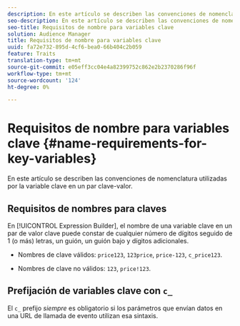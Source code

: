 ```yaml
---
description: En este artículo se describen las convenciones de nomenclatura utilizadas por la variable clave en un par clave-valor.
seo-description: En este artículo se describen las convenciones de nomenclatura utilizadas por la variable clave en un par clave-valor.
seo-title: Requisitos de nombre para variables clave
solution: Audience Manager
title: Requisitos de nombre para variables clave
uuid: fa72e732-895d-4cf6-bea0-66b404c2b059
feature: Traits
translation-type: tm+mt
source-git-commit: e05eff3cc04e4a82399752c862e2b2370286f96f
workflow-type: tm+mt
source-wordcount: '124'
ht-degree: 0%

---
```



# Requisitos de nombre para variables clave {#name-requirements-for-key-variables}

En este artículo se describen las convenciones de nomenclatura utilizadas por la variable clave en un par clave-valor.

## Requisitos de nombres para claves

<!-- c_tb_key_name_requirements.xml -->

En [!UICONTROL Expression Builder], el nombre de una variable clave en un par de valor clave puede constar de cualquier número de dígitos seguido de 1 (o más) letras, un guión, un guión bajo y dígitos adicionales.

* Nombres de clave válidos: `price123`, `123price`, `price-123`, `c_price123`.

* Nombres de clave no válidos: `123`, `price!123`.

## Prefijación de variables clave con `c_`

El `c_` prefijo *siempre* es obligatorio si los parámetros que envían datos en una URL de llamada de evento utilizan esa sintaxis.
